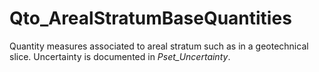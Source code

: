# Qto_ArealStratumBaseQuantities

Quantity measures associated to areal stratum such as in a geotechnical slice. Uncertainty is documented in _Pset_Uncertainty_.
